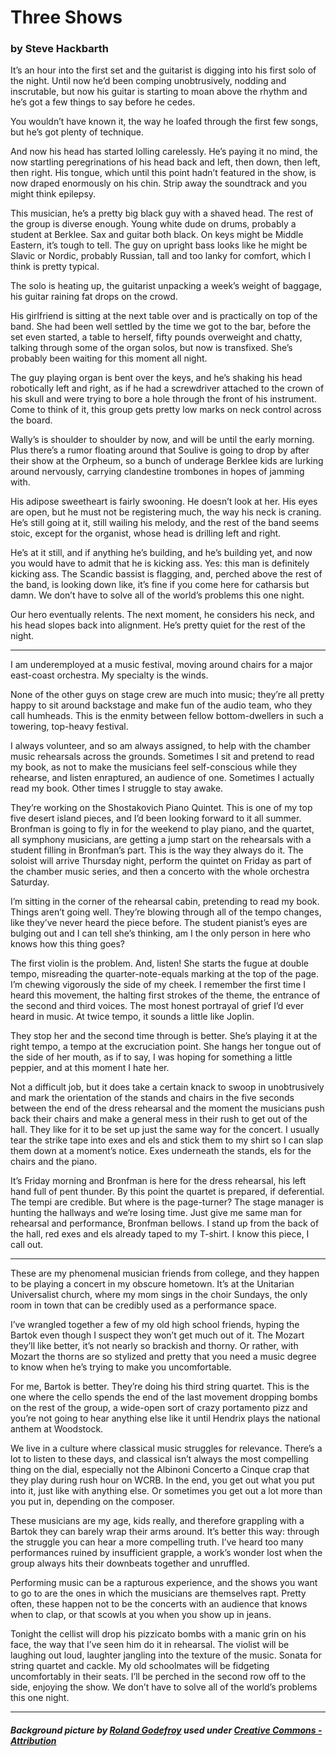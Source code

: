 # Three Shows
### by Steve Hackbarth


It’s an hour into the first set and the guitarist is digging into his first solo of the night. Until now he’d been comping unobtrusively, nodding and inscrutable, but now his guitar is starting to moan above the rhythm and he’s got a few things to say before he cedes.

You wouldn’t have known it, the way he loafed through the first few songs, but he’s got plenty of technique.

And now his head has started lolling carelessly. He’s paying it no mind, the now startling peregrinations of his head back and left, then down, then left, then right. His tongue, which until this point hadn’t featured in the show, is now draped enormously on his chin. Strip away the soundtrack and you might think epilepsy.

This musician, he’s a pretty big black guy with a shaved head. The rest of the group is diverse enough. Young white dude on drums, probably a student at Berklee. Sax and guitar both black. On keys might be Middle Eastern, it’s tough to tell. The guy on upright bass looks like he might be Slavic or Nordic, probably Russian, tall and too lanky for comfort, which I think is pretty typical.

The solo is heating up, the guitarist unpacking a week’s weight of baggage, his guitar raining fat drops on the crowd.

His girlfriend is sitting at the next table over and is practically on top of the band. She had been well settled by the time we got to the bar, before the set even started, a table to herself, fifty pounds overweight and chatty, talking through some of the organ solos, but now is transfixed. She’s probably been waiting for this moment all night.

The guy playing organ is bent over the keys, and he’s shaking his head robotically left and right, as if he had a screwdriver attached to the crown of his skull and were trying to bore a hole through the front of his instrument. Come to think of it, this group gets pretty low marks on neck control across the board.

Wally’s is shoulder to shoulder by now, and will be until the early morning. Plus there’s a rumor floating around that Soulive is going to drop by after their show at the Orpheum, so a bunch of underage Berklee kids are lurking around nervously, carrying clandestine trombones in hopes of jamming with.

His adipose sweetheart is fairly swooning. He doesn’t look at her. His eyes are open, but he must not be registering much, the way his neck is craning. He’s still going at it, still wailing his melody, and the rest of the band seems stoic, except for the organist, whose head is drilling left and right.

He’s at it still, and if anything he’s building, and he’s building yet, and now you would have to admit that he is kicking ass. Yes: this man is definitely kicking ass. The Scandic bassist is flagging, and, perched above the rest of the band, is looking down like, it’s fine if you come here for catharsis but damn. We don’t have to solve all of the world’s problems this one night.

Our hero eventually relents. The next moment, he considers his neck, and his head slopes back into alignment. He’s pretty quiet for the rest of the night.

***

I am underemployed at a music festival, moving around chairs for a major east-coast orchestra. My specialty is the winds.

None of the other guys on stage crew are much into music; they’re all pretty happy to sit around backstage and make fun of the audio team, who they call humheads. This is the enmity between fellow bottom-dwellers in such a towering, top-heavy festival.

I always volunteer, and so am always assigned, to help with the chamber music rehearsals across the grounds. Sometimes I sit and pretend to read my book, as not to make the musicians feel self-conscious while they rehearse, and listen enraptured, an audience of one. Sometimes I actually read my book. Other times I struggle to stay awake.

They’re working on the Shostakovich Piano Quintet. This is one of my top five desert island pieces, and I’d been looking forward to it all summer. Bronfman is going to fly in for the weekend to play piano, and the quartet, all symphony musicians, are getting a jump start on the rehearsals with a student filling in Bronfman’s part. This is the way they always do it. The soloist will arrive Thursday night, perform the quintet on Friday as part of the chamber music series, and then a concerto with the whole orchestra Saturday.

I’m sitting in the corner of the rehearsal cabin, pretending to read my book. Things aren’t going well. They’re blowing through all of the tempo changes, like they’ve never heard the piece before. The student pianist’s eyes are bulging out and I can tell she’s thinking, am I the only person in here who knows how this thing goes?

The first violin is the problem. And, listen! She starts the fugue at double tempo, misreading the quarter-note-equals marking at the top of the page. I’m chewing vigorously the side of my cheek. I remember the first time I heard this movement, the halting first strokes of the theme, the entrance of the second and third voices. The most honest portrayal of grief I’d ever heard in music. At twice tempo, it sounds a little like Joplin.

They stop her and the second time through is better. She’s playing it at the right tempo, a tempo at the excruciation point. She hangs her tongue out of the side of her mouth, as if to say, I was hoping for something a little peppier, and at this moment I hate her.

Not a difficult job, but it does take a certain knack to swoop in unobtrusively and mark the orientation of the stands and chairs in the five seconds between the end of the dress rehearsal and the moment the musicians push back their chairs and make a general mess in their rush to get out of the hall. They like for it to be set up just the same way for the concert. I usually tear the strike tape into exes and els and stick them to my shirt so I can slap them down at a moment’s notice. Exes underneath the stands, els for the chairs and the piano.

It’s Friday morning and Bronfman is here for the dress rehearsal, his left hand full of pent thunder. By this point the quartet is prepared, if deferential. The tempi are credible. But where is the page-turner? The stage manager is hunting the hallways and we’re losing time. Just give me same man for rehearsal and performance, Bronfman bellows. I stand up from the back of the hall, red exes and els already taped to my T-shirt. I know this piece, I call out.

***

These are my phenomenal musician friends from college, and they happen to be playing a concert in my obscure hometown. It’s at the Unitarian Universalist church, where my mom sings in the choir Sundays, the only room in town that can be credibly used as a performance space.

I’ve wrangled together a few of my old high school friends, hyping the Bartok even though I suspect they won’t get much out of it. The Mozart they’ll like better, it’s not nearly so brackish and thorny. Or rather, with Mozart the thorns are so stylized and pretty that you need a music degree to know when he’s trying to make you uncomfortable.

For me, Bartok is better. They’re doing his third string quartet. This is the one where the cello spends the end of the last movement dropping bombs on the rest of the group, a wide-open sort of crazy portamento pizz and you’re not going to hear anything else like it until Hendrix plays the national anthem at Woodstock.

We live in a culture where classical music struggles for relevance. There’s a lot to listen to these days, and classical isn’t always the most compelling thing on the dial, especially not the Albinoni Concerto a Cinque crap that they play during rush hour on WCRB. In the end, you get out what you put into it, just like with anything else. Or sometimes you get out a lot more than you put in, depending on the composer.

These musicians are my age, kids really, and therefore grappling with a Bartok they can barely wrap their arms around. It’s better this way: through the struggle you can hear a more compelling truth. I’ve heard too many performances ruined by insufficient grapple, a work’s wonder lost when the group always hits their downbeats together and unruffled.

Performing music can be a rapturous experience, and the shows you want to go to are the ones in which the musicians are themselves rapt. Pretty often, these happen not to be the concerts with an audience that knows when to clap, or that scowls at you when you show up in jeans.

Tonight the cellist will drop his pizzicato bombs with a manic grin on his face, the way that I’ve seen him do it in rehearsal. The violist will be laughing out loud, laughter jangling into the texture of the music. Sonata for string quartet and cackle. My old schoolmates will be fidgeting uncomfortably in their seats. I’ll be perched in the second row off to the side, enjoying the show. We don’t have to solve all of the world’s problems this one night.

***

##### Background picture by [Roland Godefroy](http://en.wikipedia.org/wiki/Terence_Blanchard#mediaviewer/File:Jas_Messengers01.JPG) used under [Creative Commons - Attribution](http://creativecommons.org/licenses/by/2.5/)
